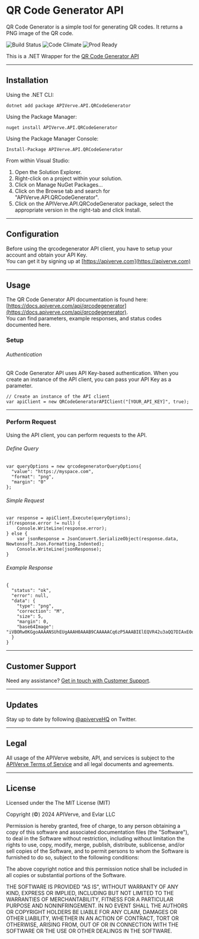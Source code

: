 QR Code Generator API
============

QR Code Generator is a simple tool for generating QR codes. It returns a PNG image of the QR code.

![Build Status](https://img.shields.io/badge/build-passing-green)
![Code Climate](https://img.shields.io/badge/maintainability-B-purple)
![Prod Ready](https://img.shields.io/badge/production-ready-blue)

This is a .NET Wrapper for the [QR Code Generator API](https://apiverve.com/marketplace/api/qrcodegenerator)

---

## Installation

Using the .NET CLI:
```
dotnet add package APIVerve.API.QRCodeGenerator
```

Using the Package Manager:
```
nuget install APIVerve.API.QRCodeGenerator
```

Using the Package Manager Console:
```
Install-Package APIVerve.API.QRCodeGenerator
```

From within Visual Studio:

1. Open the Solution Explorer.
2. Right-click on a project within your solution.
3. Click on Manage NuGet Packages...
4. Click on the Browse tab and search for "APIVerve.API.QRCodeGenerator".
5. Click on the APIVerve.API.QRCodeGenerator package, select the appropriate version in the right-tab and click Install.


---

## Configuration

Before using the qrcodegenerator API client, you have to setup your account and obtain your API Key.  
You can get it by signing up at [https://apiverve.com](https://apiverve.com)

---

## Usage

The QR Code Generator API documentation is found here: [https://docs.apiverve.com/api/qrcodegenerator](https://docs.apiverve.com/api/qrcodegenerator).  
You can find parameters, example responses, and status codes documented here.

### Setup

###### Authentication
QR Code Generator API uses API Key-based authentication. When you create an instance of the API client, you can pass your API Key as a parameter.

```
// Create an instance of the API client
var apiClient = new QRCodeGeneratorAPIClient("[YOUR_API_KEY]", true);
```

---


### Perform Request
Using the API client, you can perform requests to the API.

###### Define Query

```
var queryOptions = new qrcodegeneratorQueryOptions{
  "value": "https://myspace.com",
  "format": "png",
  "margin": "0"
};
```

###### Simple Request

```
var response = apiClient.Execute(queryOptions);
if(response.error != null) {
	Console.WriteLine(response.error);
} else {
    var jsonResponse = JsonConvert.SerializeObject(response.data, Newtonsoft.Json.Formatting.Indented);
    Console.WriteLine(jsonResponse);
}
```

###### Example Response

```
{
  "status": "ok",
  "error": null,
  "data": {
    "type": "png",
    "correction": "M",
    "size": 5,
    "margin": 0,
    "base64Image": "iVBORw0KGgoAAAANSUhEUgAAAH0AAAB9CAAAAACq6zP5AAABIElEQVR42u3aQQ7DIAxE0dz/0nQdJMyMSTfMZ9WKkkelJNiG59m38W5Tx/STqeO8od+qj1Vb9tZIPXYehh6s11dQ73RhgujoB3r92kRH/6++NNHRS11dxoWvn0cX6BfqQq7R/PRRJoV+lz7EVo9QM5h5GHqm7geKjRy5vh56nK4GgNYU5F70dF3NgtVqobLwo2fq6t6HGmT6+yvo8brwHPgJ9WaC6Jm6WnYREhU/8UYP1YVKspBQC5sn63+Mnqn7e7rLEdb00ZN1P2S0NjvWyTh6nO7XqK364ubGR8/UjzfNjt+Y6KG6evZADS2tCaIn69Y5K/9JapTJ0dGN0wVqHICO3jtT2nwto6Pv13dht1itFqKjOytzM8n56EQr+i36D9bq7I+6Id+AAAAAAElFTkSuQmCC"
  }
}
```

---

## Customer Support

Need any assistance? [Get in touch with Customer Support](https://apiverve.com/contact).

---

## Updates
Stay up to date by following [@apiverveHQ](https://twitter.com/apiverveHQ) on Twitter.

---

## Legal

All usage of the APIVerve website, API, and services is subject to the [APIVerve Terms of Service](https://apiverve.com/terms) and all legal documents and agreements.

---

## License
Licensed under the The MIT License (MIT)

Copyright (&copy;) 2024 APIVerve, and Evlar LLC

Permission is hereby granted, free of charge, to any person obtaining a copy of this software and associated documentation files (the "Software"), to deal in the Software without restriction, including without limitation the rights to use, copy, modify, merge, publish, distribute, sublicense, and/or sell copies of the Software, and to permit persons to whom the Software is furnished to do so, subject to the following conditions:

The above copyright notice and this permission notice shall be included in all copies or substantial portions of the Software.

THE SOFTWARE IS PROVIDED "AS IS", WITHOUT WARRANTY OF ANY KIND, EXPRESS OR IMPLIED, INCLUDING BUT NOT LIMITED TO THE WARRANTIES OF MERCHANTABILITY, FITNESS FOR A PARTICULAR PURPOSE AND NONINFRINGEMENT. IN NO EVENT SHALL THE AUTHORS OR COPYRIGHT HOLDERS BE LIABLE FOR ANY CLAIM, DAMAGES OR OTHER LIABILITY, WHETHER IN AN ACTION OF CONTRACT, TORT OR OTHERWISE, ARISING FROM, OUT OF OR IN CONNECTION WITH THE SOFTWARE OR THE USE OR OTHER DEALINGS IN THE SOFTWARE.